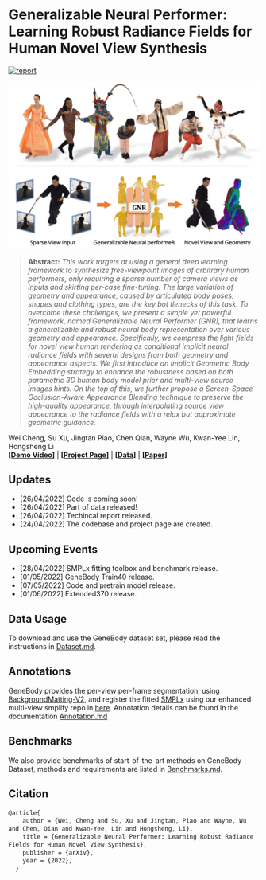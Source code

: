 # Generalizable Neural Performer: Learning Robust Radiance Fields for Human Novel View Synthesis
[![report](https://img.shields.io/badge/arxiv-report-red)](http://arxiv.org/abs/2204.11798) 
<!-- [![Open In Colab](https://colab.research.google.com/assets/colab-badge.svg)]() -->

![Teaser image](./docs/teaser.png)

> **Abstract:** *This work targets at using a general deep learning framework to synthesize free-viewpoint images of arbitrary human performers, only requiring a sparse number of camera views as inputs and skirting per-case fine-tuning. The large variation of geometry and appearance, caused by articulated body poses, shapes and clothing types, are the key bot tlenecks of this task. To overcome these challenges, we present a simple yet powerful framework, named Generalizable Neural Performer (GNR), that learns a generalizable and robust neural body representation over various geometry and appearance. Specifically, we compress the light fields for novel view human rendering as conditional implicit neural radiance fields with several designs from both geometry and appearance aspects. We first introduce an Implicit Geometric Body Embedding strategy to enhance the robustness based on both parametric 3D human body model prior and multi-view source images hints. On the top of this, we further propose a Screen-Space Occlusion-Aware Appearance Blending technique to preserve the high-quality appearance, through interpolating source view appearance to the radiance fields with a relax but approximate geometric guidance.* <br>

Wei Cheng, Su Xu, Jingtan Piao, Chen Qian, Wayne Wu, Kwan-Yee Lin, Hongsheng Li<br>
**[[Demo Video]](https://www.youtube.com/watch?v=2COR4u1ZIuk)** | **[[Project Page]](https://generalizable-neural-performer.github.io/)** | **[[Data]](https://generalizable-neural-performer.github.io/genebody.html)** | **[[Paper]](https://arxiv.org/pdf/2204.11798.pdf)**

## Updates

- [26/04/2022] Code is coming soon!
- [26/04/2022] Part of data released!
- [26/04/2022] Techincal report released.
- [24/04/2022] The codebase and project page are created.

## Upcoming Events
- [28/04/2022] SMPLx fitting toolbox and benchmark release.
- [01/05/2022] GeneBody Train40 release.
- [07/05/2022] Code and pretrain model release.
- [01/06/2022] Extended370 release.


## Data Usage
To download and use the GeneBody dataset set, please read the instructions in [Dataset.md](./docs/Dataset.md).

## Annotations
GeneBody provides the per-view per-frame segmentation, using [BackgroundMatting-V2](https://github.com/PeterL1n/BackgroundMattingV2), and register the fitted [SMPLx](https://github.com/PeterL1n/BackgroundMattingV2) using our enhanced multi-view smplify repo in [here](https://github.com/generalizable-neural-performer/bodyfitting). Annotation details can be found in the documentation [Annotation.md]()

## Benchmarks
We also provide benchmarks of start-of-the-art methods on GeneBody Dataset, methods and requirements are listed in [Benchmarks.md](./docs/Benchmarks.md).

## Citation

```
@article{
    author = {Wei, Cheng and Su, Xu and Jingtan, Piao and Wayne, Wu and Chen, Qian and Kwan-Yee, Lin and Hongsheng, Li},
    title = {Generalizable Neural Performer: Learning Robust Radiance Fields for Human Novel View Synthesis},
    publisher = {arXiv},
    year = {2022},
  }
```
